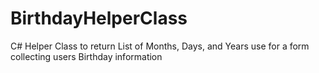 # BirthdayHelperClass
C# Helper Class to return List of Months, Days, and Years use for a form collecting users Birthday information
